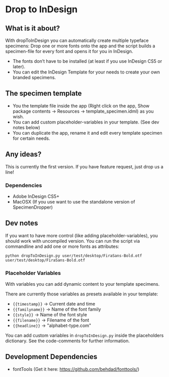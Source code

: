 # Drop to InDesign

## What is it about?

With dropToInDesign you can automatically create multiple typeface specimens:
Drop one or more fonts onto the app and the script builds a specimen-file for every font and opens it for you in InDesign.

* The fonts don’t have to be installed (at least if you use InDesign CS5 or later).
* You can edit the InDesign Template for your needs to create your own branded specimens.

## The specimen template

* You the template file inside the app (Right click on the app, Show package contents -> Resources -> template_specimen.idml) as you wish.
* You can add custom placeholder-variables in your template. (See dev notes below)
* You can duplicate the app, rename it and edit every template specimen for certain needs.

## Any ideas?
This is currently the first version. If you have feature request, just drop us a line!

### Dependencies
* Adobe InDesign CS5+
* MacOSX (If you use want to use the standalone version of SpecimenDropper)


## Dev notes
If you want to have more control (like adding placeholder-variables), you should work with uncompiled version. You can run the script via commandline and add one or more fonts as attributes:

    python dropToInDesign.py user/test/desktop/FiraSans-Bold.otf user/test/desktop/FiraSans-Bold.otf

### Placeholder Variables
With variables you can add dynamic content to your template specimens.

There are currently those variables as presets available in your template:

* `{{timestamp}}` -> Current date and time 
* `{{familyname}}` -> Name of the font family
* `{{style}}` -> Name of the font style
* `{{filename}}` -> Filename of the font
* `{{headline}}` -> "alphabet-type.com"

You can add custom variables in `dropToInDesign.py` inside the placeholders dictionary. See the code-comments for further information.

## Development Dependencies
* fontTools (Get it here: https://github.com/behdad/fonttools/)
